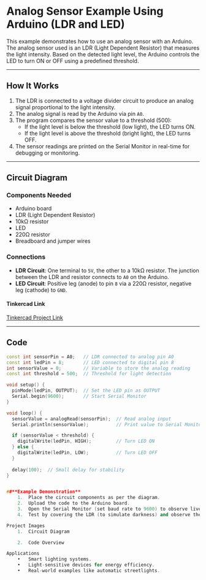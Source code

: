 # **Analog Sensor Example Using Arduino (LDR and LED)**

This example demonstrates how to use an analog sensor with an Arduino. The analog sensor used is an LDR (Light Dependent Resistor) that measures the light intensity. Based on the detected light level, the Arduino controls the LED to turn ON or OFF using a predefined threshold.

---

## **How It Works**

1. The LDR is connected to a voltage divider circuit to produce an analog signal proportional to the light intensity.
2. The analog signal is read by the Arduino via pin `A0`.
3. The program compares the sensor value to a threshold (500):
   - If the light level is below the threshold (low light), the LED turns ON.
   - If the light level is above the threshold (bright light), the LED turns OFF.
4. The sensor readings are printed on the Serial Monitor in real-time for debugging or monitoring.

---

## **Circuit Diagram**

### **Components Needed**
- Arduino board
- LDR (Light Dependent Resistor)
- 10kΩ resistor
- LED
- 220Ω resistor
- Breadboard and jumper wires

### **Connections**
- **LDR Circuit**: One terminal to `5V`, the other to a 10kΩ resistor. The junction between the LDR and resistor connects to `A0` on the Arduino.
- **LED Circuit**: Positive leg (anode) to pin `8` via a 220Ω resistor, negative leg (cathode) to `GND`.

#### **Tinkercad Link**
[Tinkercad Project Link](https://www.tinkercad.com/things/cm2purS069r-analog-sensor/editel?returnTo=%2Fdashboard%2Fdesigns%2Fcircuits&sharecode=KsQrry4k7m5rRoSADLwFb3rqqjC0vzIGVMFp6Oyn88M)

---

## **Code**

```cpp
const int sensorPin = A0;   // LDR connected to analog pin A0
const int ledPin = 8;       // LED connected to digital pin 8
int sensorValue = 0;        // Variable to store the analog reading
const int threshold = 500;  // Threshold for light detection

void setup() {
  pinMode(ledPin, OUTPUT);  // Set the LED pin as OUTPUT
  Serial.begin(9600);       // Start Serial Monitor
}

void loop() {
  sensorValue = analogRead(sensorPin);  // Read analog input
  Serial.println(sensorValue);          // Print value to Serial Monitor

  if (sensorValue < threshold) {
    digitalWrite(ledPin, HIGH);         // Turn LED ON
  } else {
    digitalWrite(ledPin, LOW);          // Turn LED OFF
  }
  
  delay(100);  // Small delay for stability
}


##**Example Demonstration**
	1.	Place the circuit components as per the diagram.
	2.	Upload the code to the Arduino board.
	3.	Open the Serial Monitor (set baud rate to 9600) to observe live readings.
	4.	Test by covering the LDR (to simulate darkness) and observe the LED turning ON.

Project Images
	1.	Circuit Diagram

	2.	Code Overview

Applications
	•	Smart lighting systems.
	•	Light-sensitive devices for energy efficiency.
	•	Real-world examples like automatic streetlights.

